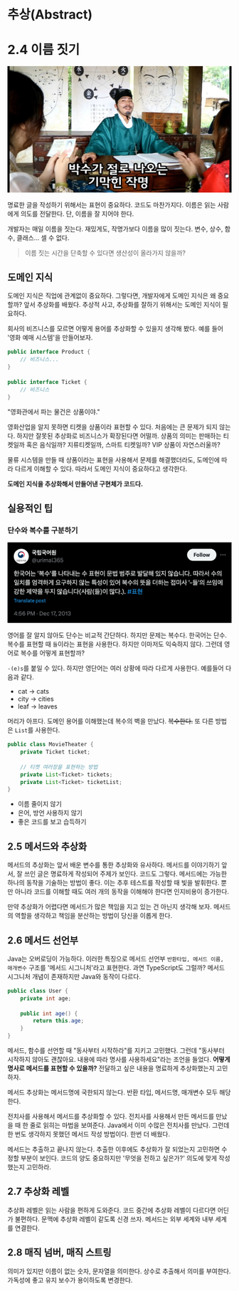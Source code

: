 # 추상(Abstract)

# 2.4 이름 짓기

![이름 짓기 딜레마 <출처: 속촌아씨>](naming.jpg)

명료한 글을 작성하기 위해서는 표현이 중요하다. 코드도 마찬가지다. 이름은 읽는 사람에게 의도를 전달한다.
단, 이름을 잘 지어야 한다.

개발자는 매일 이름을 짓는다. 재밌게도, 작명가보다 이름을 많이 짓는다. 변수, 상수, 함수, 클래스... 셀 수 없다.

> 이름 짓는 시간을 단축할 수 있다면 생산성이 올라가지 않을까?

## 도메인 지식

도메인 지식은 직업에 관계없이 중요하다. 그렇다면, 개발자에게 도메인 지식은 왜 중요할까?
앞서 추상화를 배웠다. 추상적 사고, 추상화를 잘하기 위해서는 도메인 지식이 필요하다.

회사의 비즈니스를 모르면 어떻게 용어를 추상화할 수 있을지 생각해 봤다. 예를 들어 '영화 예매 시스템'을 만들어보자.

```java 
public interface Product {
    // 비즈니스... 
}

public interface Ticket {
    // 비즈니스
}
```

"영화관에서 파는 물건은 상품이야."

영화산업을 알지 못하면 티켓을 상품이라 표현할 수 있다. 처음에는 큰 문제가 되지 않는다. 하지만 잘못된 추상화로 비즈니스가 확장된다면 어떨까.
상품의 의미는 판매하는 티켓일까 혹은 음식일까? 지류티켓일까, 스마트 티켓일까? VIP 상품이 자연스러울까?

물류 시스템을 만들 때 상품이라는 표현을 사용해서 문제를 해결했더라도, 도메인에 따라 다르게 이해할 수 있다. 따라서 도메인 지식이 중요하다고 생각한다.

**도메인 지식을 추상화해서 만들어낸 구현체가 코드다.**

## 실용적인 팁

### 단수와 복수를 구분하기

![복수 너가 문제다 <출처: 국립국어원>](img.png)

영어를 잘 알지 않아도 단수는 비교적 간단하다. 하지만 문제는 복수다. 한국어는 단수. 복수를 표현할 때 `들`이라는 표현을 사용한다.
하지만 이마저도 익숙하지 않다. 그런데 영어로 복수를 어떻게 표현할까?

`-(e)s`를 붙일 수 있다. 하지만 영단어는 여러 상황에 따라 다르게 사용한다. 예를들어 다음과 같다.

- cat -> cats
- city -> cities
- leaf -> leaves

머리가 아프다. 도메인 용어를 이해했는데 복수의 벽을 만났다. ~~복수한다.~~
또 다른 방법은 `List`를 사용한다.

```java
public class MovieTheater {
    private Ticket ticket;

    // 티켓 여러장을 표현하는 방법
    private List<Ticket> tickets;
    private List<Ticket> ticketList;
}
```

- 이름 줄이지 않기
- 은어, 방언 사용하지 않기
- 좋은 코드를 보고 습득하기

## 2.5 메서드와 추상화

메서드의 추상화는 앞서 배운 변수를 통한 추상화와 유사하다. 메서드를 이야기하기 앞서, 잘 쓰인 글은 명료하게 작성되어 주제가 보인다.
코드도 그렇다. 메서드에는 가능한 하나의 동작을 기술하는 방법이 좋다. 이는 추후 테스트를 작성할 때 빛을 발휘한다.
뿐만 아니라 코드를 이해할 때도 여러 개의 동작을 이해해야 한다면 인지비용이 증가한다.

만약 추상화가 어렵다면 메서드가 많은 책임을 지고 있는 건 아닌지 생각해 보자.
메서드의 역할을 생각하고 책임을 분산하는 방법이 당신을 이롭게 한다.

## 2.6 메서드 선언부

Java는 오버로딩이 가능하다. 이러한 특징으로 메서드 선언부 `반환타입, 메서드 이름, 매개변수` 구조를 '메서드 시그니처'라고 표현한다.
과연 TypeScript도 그럴까? 메서드 시그니처 개념이 존재하지만 Java와 동작이 다르다.

```java 
public class User {
    private int age;

    public int age() {
        return this.age;
    }
} 
``` 

메서드, 함수를 선언할 때 "동사부터 시작하라"를 지키고 고민했다. 그런데 "동사부터 시작하지 않아도 괜찮아요. 내용에 따라 명사를 사용하세요"라는 조언을 들었다.
**어떻게 명사로 메서드를 표현할 수 있을까?** 전달하고 싶은 내용을 명료하게 추상화했는지 고민하자.

메서드 추상화는 메서드명에 국한되지 않는다. 반환 타입, 메서드명, 매개변수 모두 해당한다.

전치사를 사용해서 메서드를 추상화할 수 있다. 전치사를 사용해서 만든 메서드를 만났을 때 한 줄로 읽히는 마법을 보여준다.
Java에서 이미 수많은 전치사를 만났다. 그런데 한 번도 생각하지 못했던 메서드 작성 방법이다. 한번 더 배웠다.

메서드는 추출하고 끝나지 않는다. 추출한 이후에도 추상화가 잘 되었는지 고민하면 수정할 부분이 보인다.
코드의 양도 중요하지만 '무엇을 전하고 싶은가?' 의도에 맞게 작성했는지 고민하라.

## 2.7 추상화 레벨

추상화 레벨은 읽는 사람을 편하게 도와준다. 코드 중간에 추상화 레벨이 다르다면 어딘가 불편하다.
문맥에 추상화 레벨이 같도록 신경 쓰자. 메서드는 외부 세계와 내부 세계를 연결한다.

## 2.8 매직 넘버, 매직 스트링

의미가 있지만 이름이 없는 숫자, 문자열을 의미한다. 상수로 추출해서 의미를 부여한다.
가독성에 좋고 유지 보수가 용이하도록 변경한다.
